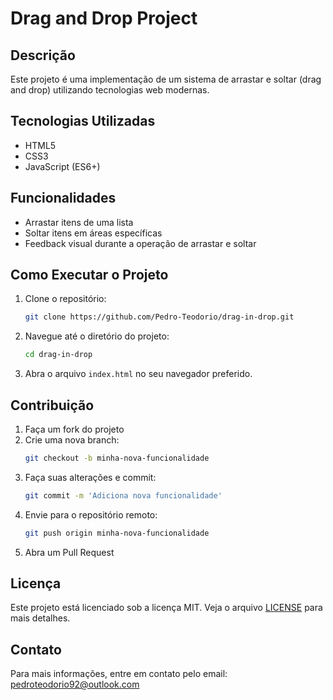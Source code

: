 # Drag and Drop Project

## Descrição
Este projeto é uma implementação de um sistema de arrastar e soltar (drag and drop) utilizando tecnologias web modernas.

## Tecnologias Utilizadas
- HTML5
- CSS3
- JavaScript (ES6+)

## Funcionalidades
- Arrastar itens de uma lista
- Soltar itens em áreas específicas
- Feedback visual durante a operação de arrastar e soltar

## Como Executar o Projeto
1. Clone o repositório:
    ```sh
    git clone https://github.com/Pedro-Teodorio/drag-in-drop.git
    ```
2. Navegue até o diretório do projeto:
    ```sh
    cd drag-in-drop
    ```
3. Abra o arquivo `index.html` no seu navegador preferido.

## Contribuição
1. Faça um fork do projeto
2. Crie uma nova branch:
    ```sh
    git checkout -b minha-nova-funcionalidade
    ```
3. Faça suas alterações e commit:
    ```sh
    git commit -m 'Adiciona nova funcionalidade'
    ```
4. Envie para o repositório remoto:
    ```sh
    git push origin minha-nova-funcionalidade
    ```
5. Abra um Pull Request

## Licença
Este projeto está licenciado sob a licença MIT. Veja o arquivo [LICENSE](LICENSE) para mais detalhes.

## Contato
Para mais informações, entre em contato pelo email: pedroteodorio92@outlook.com
